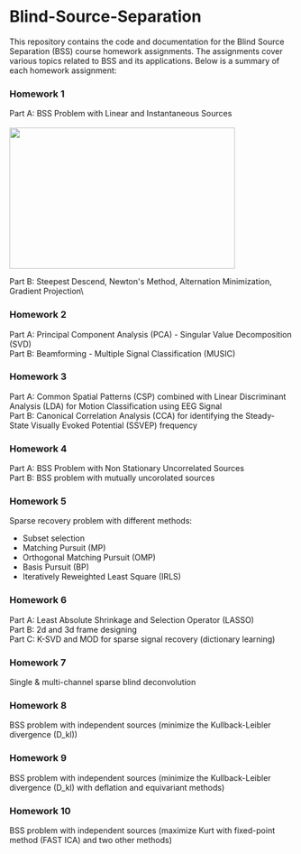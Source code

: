 # Blind-Source-Separation
This repository contains the code and documentation for the Blind Source Separation (BSS) course homework assignments. The assignments cover various topics related to BSS and its applications. Below is a summary of each homework assignment:

### Homework 1
Part A: BSS Problem with Linear and Instantaneous Sources\
\
<img src="https://github.com/fatemeJalili/Blind-Source-Separation/assets/113304184/f8676c86-3874-4e7d-b810-e534c54a21f3" width="400" height="250">

Part B: Steepest Descend, Newton's Method, Alternation Minimization, Gradient Projection\


### Homework 2
Part A: Principal Component Analysis (PCA) - Singular Value Decomposition (SVD)\
Part B: Beamforming - Multiple Signal Classification (MUSIC)

### Homework 3
Part A: Common Spatial Patterns (CSP) combined with Linear Discriminant Analysis (LDA) for Motion Classification using EEG Signal\
Part B: Canonical Correlation Analysis (CCA) for identifying the Steady-State Visually Evoked Potential (SSVEP) frequency

### Homework 4
Part A: BSS Problem with Non Stationary Uncorrelated Sources\
Part B: BSS problem with mutually uncorolated sources

### Homework 5
Sparse recovery problem with different methods:
- Subset selection
- Matching Pursuit (MP)
- Orthogonal Matching Pursuit (OMP)
- Basis Pursuit (BP)
- Iteratively Reweighted Least Square (IRLS)

### Homework 6
Part A: Least Absolute Shrinkage and Selection Operator (LASSO)\
Part B: 2d and 3d frame designing\
Part C: K-SVD and MOD for sparse signal recovery (dictionary learning)

### Homework 7
Single & multi-channel sparse blind deconvolution

### Homework 8
BSS problem with independent sources (minimize the Kullback-Leibler divergence (D_kl))

### Homework 9
BSS problem with independent sources (minimize the Kullback-Leibler divergence (D_kl) with deflation and equivariant methods)

### Homework 10
BSS problem with independent sources (maximize Kurt with fixed-point method (FAST ICA) and two other methods)
